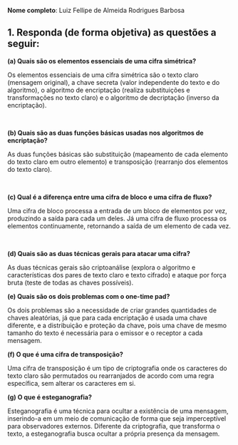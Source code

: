 **Nome completo**: Luiz Fellipe de Almeida Rodrigues Barbosa

## 1. Responda (de forma objetiva) as questões a seguir:

**(a) Quais são os elementos essenciais de uma cifra simétrica?** 

Os elementos essenciais de uma cifra simétrica são o texto claro (mensagem original), a chave secreta (valor independente do texto e do algoritmo), o algoritmo de encriptação (realiza substituições e transformações no texto claro) e o algoritmo de decriptação (inverso da encriptação).

&nbsp;

**(b) Quais são as duas funções básicas usadas nos algoritmos de encriptação?** 

As duas funções básicas são substituição (mapeamento de cada elemento do texto claro em outro elemento) e transposição (rearranjo dos elementos do texto claro).

&nbsp;

**(c) Qual é a diferença entre uma cifra de bloco e uma cifra de fluxo?** 

Uma cifra de bloco processa a entrada de um bloco de elementos por vez, produzindo a saída para cada um deles. Já uma cifra de fluxo processa os elementos continuamente, retornando a saída de um elemento de cada vez.

&nbsp;

**(d) Quais são as duas técnicas gerais para atacar uma cifra?** 

As duas técnicas gerais são criptoanálise (explora o algoritmo e características dos pares de texto claro e texto cifrado) e ataque por força bruta (teste de todas as chaves possíveis).


**(e) Quais são os dois problemas com o one-time pad?**

Os dois problemas são a necessidade de criar grandes quantidades de chaves aleatórias, já que para cada encriptação é usada uma chave diferente, e a distribuição e proteção da chave, pois uma chave de mesmo tamanho do texto é necessária para o emissor e o receptor a cada mensagem.

**(f) O que é uma cifra de transposição?** 

Uma cifra de transposição é um tipo de criptografia onde os caracteres do texto claro são permutados ou rearranjados de acordo com uma regra específica, sem alterar os caracteres em si.

**(g) O que é esteganografia?**

Esteganografia é uma técnica para ocultar a existência de uma mensagem, inserindo-a em um meio de comunicação de forma que seja imperceptível para observadores externos. Diferente da criptografia, que transforma o texto, a esteganografia busca ocultar a própria presença da mensagem.
